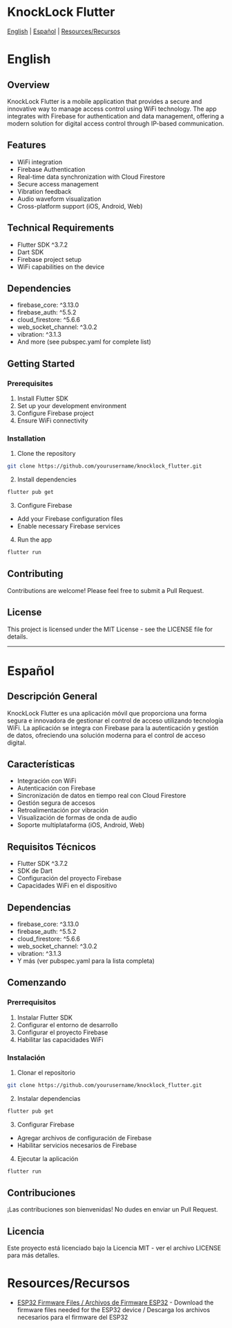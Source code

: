 # KnockLock Flutter

[English](#english) | [Español](#español) | [Resources/Recursos](#resources)

<a name="english"></a>
# English

## Overview
KnockLock Flutter is a mobile application that provides a secure and innovative way to manage access control using WiFi technology. The app integrates with Firebase for authentication and data management, offering a modern solution for digital access control through IP-based communication.

## Features
- WiFi integration
- Firebase Authentication
- Real-time data synchronization with Cloud Firestore
- Secure access management
- Vibration feedback
- Audio waveform visualization
- Cross-platform support (iOS, Android, Web)

## Technical Requirements
- Flutter SDK ^3.7.2
- Dart SDK
- Firebase project setup
- WiFi capabilities on the device

## Dependencies
- firebase_core: ^3.13.0
- firebase_auth: ^5.5.2
- cloud_firestore: ^5.6.6
- web_socket_channel: ^3.0.2
- vibration: ^3.1.3
- And more (see pubspec.yaml for complete list)

## Getting Started

### Prerequisites
1. Install Flutter SDK
2. Set up your development environment
3. Configure Firebase project
4. Ensure WiFi connectivity

### Installation
1. Clone the repository
```bash
git clone https://github.com/yourusername/knocklock_flutter.git
```

2. Install dependencies
```bash
flutter pub get
```

3. Configure Firebase
- Add your Firebase configuration files
- Enable necessary Firebase services

4. Run the app
```bash
flutter run
```

## Contributing
Contributions are welcome! Please feel free to submit a Pull Request.

## License
This project is licensed under the MIT License - see the LICENSE file for details.

---

<a name="español"></a>
# Español

## Descripción General
KnockLock Flutter es una aplicación móvil que proporciona una forma segura e innovadora de gestionar el control de acceso utilizando tecnología WiFi. La aplicación se integra con Firebase para la autenticación y gestión de datos, ofreciendo una solución moderna para el control de acceso digital.

## Características
- Integración con WiFi
- Autenticación con Firebase
- Sincronización de datos en tiempo real con Cloud Firestore
- Gestión segura de accesos
- Retroalimentación por vibración
- Visualización de formas de onda de audio
- Soporte multiplataforma (iOS, Android, Web)

## Requisitos Técnicos
- Flutter SDK ^3.7.2
- SDK de Dart
- Configuración del proyecto Firebase
- Capacidades WiFi en el dispositivo

## Dependencias
- firebase_core: ^3.13.0
- firebase_auth: ^5.5.2
- cloud_firestore: ^5.6.6
- web_socket_channel: ^3.0.2
- vibration: ^3.1.3
- Y más (ver pubspec.yaml para la lista completa)

## Comenzando

### Prerrequisitos
1. Instalar Flutter SDK
2. Configurar el entorno de desarrollo
3. Configurar el proyecto Firebase
4. Habilitar las capacidades WiFi

### Instalación
1. Clonar el repositorio
```bash
git clone https://github.com/yourusername/knocklock_flutter.git
```

2. Instalar dependencias
```bash
flutter pub get
```

3. Configurar Firebase
- Agregar archivos de configuración de Firebase
- Habilitar servicios necesarios de Firebase

4. Ejecutar la aplicación
```bash
flutter run
```

## Contribuciones
¡Las contribuciones son bienvenidas! No dudes en enviar un Pull Request.

## Licencia
Este proyecto está licenciado bajo la Licencia MIT - ver el archivo LICENSE para más detalles.

<a name="resources"></a>
# Resources/Recursos
- [ESP32 Firmware Files / Archivos de Firmware ESP32](https://drive.google.com/drive/folders/1hEIRg0DyuILa7xbl14Ad2BMBcUrvuN0z?usp=share_link) - Download the firmware files needed for the ESP32 device / Descarga los archivos necesarios para el firmware del ESP32
